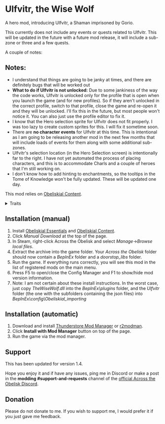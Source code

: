 # Ulfvitr, the Wise Wolf

A hero mod, introducing Ulfvitr, a Shaman imprisoned by Gorio. 

This currently does not include any events or quests related to Ulfvitr. This will be updated in the future with a future mod release, it will include a sub-zone or three and a few quests. 

A couple of notes:
## Notes:
- I understand that things are going to be janky at times, and there are definitely bugs that will be worked out
- **What to do if Ulfvitr is not unlocked:** Due to some jankiness of the way the code works, Ulfvitr is unlocked only for the profile that is open when you launch the game (and for new profiles). So if they aren't unlocked in the correct profile, switch to that profile, close the game and re-open it and they will be unlocked. I'll fix this in the future, but most people won't notice it. You can also just use the profile editor to fix it.
- I know that the Hero selection sprite for Ulfvitr does not fit properly. I was too lazy to create custom sprites for this. I will fix it sometime soon.
- There are **no character events** for Ulfvitr at this time. This is intentional as I am going to be releasing another mod in the next few months that will include loads of events for them along with some additional sub-zones.
- Ulfvitr's selection location (in the Hero Selection screen) is intentionally far to the right. I have not yet automated the process of placing characters, and this is to accommodate Charls and a couple of heroes that I'm still working on. 
- I don't know how to add hinting to enchantments, so the tooltips in the Tome of Knowledge won't be fully updated. These will be updated one day.

This mod relies on [Obeliskial Content](https://across-the-obelisk.thunderstore.io/package/meds/Obeliskial_Content/).

<details>
<summary>Traits</summary>

### Level 1
Call the Rain: At the start of your turn, apply 1 wet to all characters


### Level 2

![Storm Channeler](/Storm_Channeler.png)

![Waters of Life](/Waters_of_Life.png)

### Level 3

Magnet: When you play a Lightning Spell that costs Energy, refund 1 Energy and apply 1 Spark to a random enemy. [3 times/turn]
Regenerator: Regeneration +1. When you apply Regeneration on a hero heal them by the amount of wet on them. This heal is not affected by modifiers

### Level 4

![Electric Current](./Electric_Current.png)

![Tears of the Spirits](../Tears_of_the_Spririts.png)

### Level 5

Conductor: Spark +3. Applying wet on enemies deals lighting damage equal to their spark x0.5. This damage is not affected by modifiers.
Life Bloom: Wet +1, Regeneration +2. At end of turn, heal all heroes by wet x0.70.

</details>


## Installation (manual)

1. Install [Obeliskial Essentials](https://across-the-obelisk.thunderstore.io/package/meds/Obeliskial_Essentials/) and [Obeliskial Content](https://across-the-obelisk.thunderstore.io/package/meds/Obeliskial_Content/).
2. Click _Manual Download_ at the top of the page.
3. In Steam, right-click Across the Obelisk and select _Manage_->_Browse local files_.
4. Extract the archive into the game folder. Your _Across the Obelisk_ folder should now contain a _BepInEx_ folder and a _doorstop\_libs_ folder.
5. Run the game. If everything runs correctly, you will see this mod in the list of registered mods on the main menu.
6. Press F5 to open/close the Config Manager and F1 to show/hide mod version information.
7. Note: I am not certain about these install instructions. In the worst case, just copy _TheWiseWolf.dll_ into the _BepInEx\plugins_ folder, and the _Ulfvitr_ folder (the one with the subfolders containing the json files) into _BepInEx\config\Obeliskial\_importing_

## Installation (automatic)

1. Download and install [Thunderstore Mod Manager](https://www.overwolf.com/app/Thunderstore-Thunderstore_Mod_Manager) or [r2modman](https://across-the-obelisk.thunderstore.io/package/ebkr/r2modman/).
2. Click **Install with Mod Manager** button on top of the page.
3. Run the game via the mod manager.

## Support

This has been updated for version 1.4.

Hope you enjoy it and if have any issues, ping me in Discord or make a post in the **modding #support-and-requests** channel of the [official Across the Obelisk Discord](https://discord.gg/across-the-obelisk-679706811108163701).

## Donation

Please do not donate to me. If you wish to support me, I would prefer it if you just gave me feedback. 